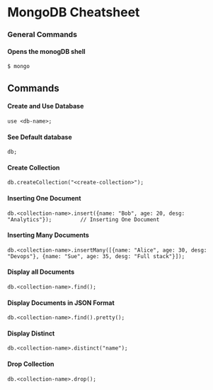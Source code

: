# MongoDB Cheatsheet

### General Commands
#### Opens the monogDB shell

```mongo
$ mongo
```

## Commands

#### Create and Use Database
```mongo
use <db-name>;
```

#### See Default database
```mongo
db;
```

#### Create Collection
```mongo
db.createCollection("<create-collection>");
```

#### Inserting One Document
```mongo
db.<collection-name>.insert({name: "Bob", age: 20, desg: "Analytics"});         // Inserting One Document
```

#### Inserting Many Documents
```mongo
db.<collection-name>.insertMany([{name: "Alice", age: 30, desg: "Devops"}, {name: "Sue", age: 35, desg: "Full stack"}]);
```

#### Display all Documents
```mongo
db.<collection-name>.find();
```

#### Display Documents in JSON Format
```mongo
db.<collection-name>.find().pretty();
```

#### Display Distinct
```mongo
db.<collection-name>.distinct("name");
```

#### Drop Collection
```mongo
db.<collection-name>.drop();
```